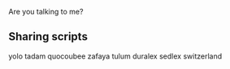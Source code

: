 Are you talking to me?
## Sharing scripts
yolo
tadam
quocoubee
zafaya tulum
duralex sedlex
switzerland
